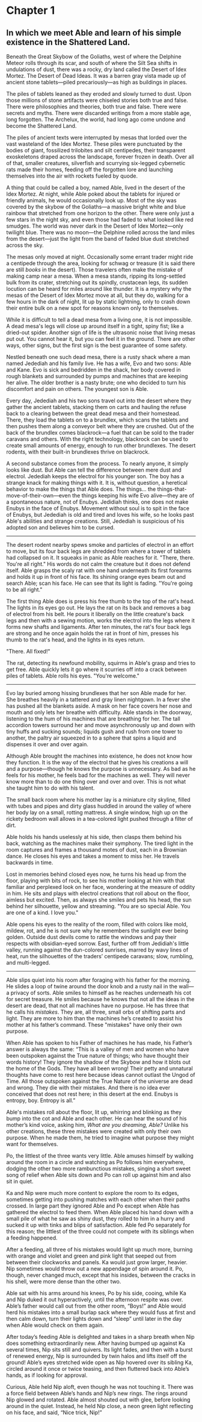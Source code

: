 # Chapter 1

## In which we meet Able and learn of his simple existence in the Shattered Land.

Beneath the Great Skybow of the Goliaths, west of where the Delphine Meteor rolls through its scar, and south of where the Silt Sea shifts in undulations of dust, there was a rocky, dry land called the Desert of Idex Mortez. The Desert of Dead Ideas. It was a barren gray vista made up of ancient stone tablets—piled precariously—as high as buildings in places.

The piles of tablets leaned as they eroded and slowly turned to dust. Upon those millions of stone artifacts were chiseled stories both true and false. There were philosophies and theories, both true and false. There were secrets and myths. There were discarded writings from a more stable age, long forgotten. The Archelux, the world, had long ago come undone and become the Shattered Land.

The piles of ancient texts were interrupted by mesas that lorded over the vast wasteland of the Idex Mortez. These piles were punctuated by the bodies of giant, fossilized trilobites and silt centipedes, their transparent exoskeletons draped across the landscape, forever frozen in death. Over all of that, smaller creatures, silverfish and scurrying six-legged cybernetic rats made their homes, feeding off the forgotten lore and launching themselves into the air with rockets fueled by quode.

A thing that could be called a boy, named Able, lived in the desert of the Idex Mortez. At night, while Able poked about the tablets for injured or friendly animals, he would occasionally look up. Most of the sky was covered by the skybow of the Goliaths—a massive bright white and blue rainbow that stretched from one horizon to the other. There were only just a few stars in the night sky, and even those had faded to what looked like red smudges. The world was never dark in the Desert of Idex Mortez—only twilight blue. There was no moon—the Delphine rolled across the land miles from the desert—just the light from the band of faded blue dust stretched across the sky.

The mesas only moved at night. Occasionally some errant trader might ride a centipede through the area, looking for schwag or treasure (it is said there are still *books* in the desert). Those travelers often make the mistake of making camp near a mesa. When a mesa stands, ripping its long-settled bulk from its crater, stretching out its spindly, crustacean legs, its sudden locution can be heard for miles around like thunder. It is a mystery why the mesas of the Desert of Idex Mortez move at all, but they do, walking for a few hours in the dark of night, lit up by static lightning, only to crash down their entire bulk on a new spot for reasons known only to themselves.

While it is difficult to tell a dead mesa from a living one, it is not impossible. A dead mesa's legs will close up around itself in a tight, spiny fist; like a dried-out spider. Another sign of life is the ultrasonic noise that living mesas put out. You cannot hear it, but you can feel it in the ground. There are other ways, other signs, but the first sign is the best guarantee of some safety.

Nestled beneath one such dead mesa, there is a rusty shack where a man named Jedediah and his family live. He has a wife, Evo and two sons: Able and Kane. Evo is sick and bedridden in the shack, her body covered in rough blankets and surrounded by pumps and machines that are keeping her alive. The older brother is a nasty brute; one who decided to turn his discomfort and pain on others. The youngest son is Able.

Every day, Jedediah and his two sons travel out into the desert where they gather the ancient tablets, stacking them on carts and hauling the refuse back to a clearing between the great dead mesa and their homestead. There, they load the tablets on to a brundlex, which scans the tablets and then pushes them along a conveyor belt where they are crushed. Out of the back of the brundlex comes blackrock—a fuel that can be sold to the trader caravans and others. With the right technology, blackrock can be used to create small amounts of energy, enough to run other brundlexes. The desert rodents, with their built-in brundlexes thrive on blackrock.

A second substance comes from the process. To nearly anyone, it simply looks like dust. But Able can tell the difference between mere dust and electrol. Jedediah keeps the electrol for his younger son. The boy has a strange knack for making things with it. It is, without question, a heretical behavior to make the things that Able does. The things... the things-that-move-of-their-own—even the things keeping his wife Evo alive—they are of a spontaneous nature, not of Enubys. Jedidiah thinks, one does not make Enubys in the face of Enubys. Movement without soul is to spit in the face of Enubys, but Jedediah is old and tired and loves his wife, so he looks past Able's abilities and strange creations. Still, Jedediah is suspicious of his adopted son and believes him to be cursed.

* * *

The desert rodent nearby spews smoke and particles of electrol in an effort to move, but its four back legs are shredded from where a tower of tablets had collapsed on it. It squeaks in panic as Able reaches for it. "There, there. You're all right." His words do not calm the creature but it does not defend itself. Able grasps the scaly rat with one hand underneath its first forearms and holds it up in front of his face. Its shining orange eyes beam out and search Able; scan his face. He can see that its light is fading. "You're going to be all right."

The first thing Able does is press his free thumb to the top of the rat's head. The lights in its eyes go out. He lays the rat on its back and removes a bag of electrol from his belt. He pours it liberally on the little creature's back legs and then with a sewing motion, works the electrol into the legs where it forms new shafts and ligaments. After ten minutes, the rat's four back legs are strong and he once again holds the rat in front of him, presses his thumb to the rat's head, and the lights in its eyes return.

"There. All fixed!"

The rat, detecting its newfound mobility, squirms in Able's grasp and tries to get free. Able quickly lets it go where it scurries off into a crack between piles of tablets. Able rolls his eyes. "You're welcome."

* * *

Evo lay buried among hissing brundlexes that her son Able made for her. She breathes heavily in a tattered and gray linen nightgown. In a fever she has pushed all the blankets aside. A mask on her face covers her nose and mouth and only lets her breathe with difficulty. Able stands in the doorway, listening to the hum of his machines that are breathing for her. The tall accordion towers surround her and move asynchronously up and down with tiny huffs and sucking sounds; liquids gush and rush from one tower to another, the paltry air squeezed in to a sphere that spins a liquid and dispenses it over and over again.

Although Able brought the machines into existence, he does not know how they function. It is the way of the electrol that he gives his creations a will and a purpose—though he knows the purpose is unnecessary. As bad as he feels for his mother, he feels bad for the machines as well. They will never know more than to do one thing over and over and over. This is not what she taught him to do with his talent.

The small back room where his mother lay is a miniature city skyline, filled with tubes and pipes and dirty glass huddled in around the valley of where her body lay on a small, rotting mattress. A single window, high up on the rickety bedroom wall allows in a tea-colored light pushed through a filter of dirt.

Able holds his hands uselessly at his side, then clasps them behind his back, watching as the machines make their symphony. The tired light in the room captures and frames a thousand motes of dust, each in a Brownian dance. He closes his eyes and takes a moment to miss her. He travels backwards in time.

Lost in memories behind closed eyes now, he turns his head up from the floor, playing with bits of rock, to see his mother looking at him with that familiar and perplexed look on her face, wondering at the measure of oddity in him. He sits and plays with electrol creations that roll about on the floor, aimless but excited. Then, as always she smiles and pets his  head, the sun behind her silhouette, yellow and streaming. "You are so special Able. You are one of a kind. I love you."

Able opens his eyes to the reality of the room, filled with colors like mold, mildew, rot, and he is not sure why he remembers the sunlight ever being golden. Outside dust devils come to rattle the windows and pay their respects with obsidian-eyed sorrow. East, further off from Jedidiah's little valley, running against the dun-colored sunrises, marred by wavy lines of heat, run the silhouettes of the traders’ centipede caravans; slow, rumbling, and multi-legged.

* * *

Able slips quiet into his room after foraging with his father for the morning. He slides a loop of twine around the door knob and a rusty nail in the wall—a privacy of sorts. Able smiles to himself as he reaches underneath his cot for secret treasure. He smiles because he knows that not all the ideas in the desert are dead, that not all machines have no purpose. He has three that he calls his *mistakes*. They are, all three, small orbs of shifting parts and light. They are more to him than the machines he’s created to assist his mother at his father’s command. These "mistakes" have only their own purpose.

When Able has spoken to his Father of machines he has made, his Father’s answer is always the same: “This is a valley of men and women who have been outspoken against the True nature of things; who have thought their words history! They ignore the shadow of the Skybow and how it blots out the home of the Gods. They have all been wrong! Their petty and unnatural thoughts have come to rest here because ideas cannot outlast the Ungod of Time. All those outspoken against the True Nature of the universe are dead and wrong. They die with their mistakes. And there is no idea ever conceived that does not rest here; in this desert at the end. Enubys is entropy, boy. Entropy is all.”

Able's mistakes roll about the floor, lit up, whirring and blinking as they bump into the cot and Able and each other. He can hear the sound of his mother’s kind voice, asking him, *What are you dreaming, Able?* Unlike his other creations, these three mistakes were created with only their own purpose. When he made them, he tried to imagine what purpose they might want for themselves. 

Po, the littlest of the three wants very little. Able amuses himself by walking around the room in a circle and watching as Po follows him everywhere, dodging the other two more rambunctious mistakes, singing a short sweet song of relief when Able sits down and Po can roll up against him and also sit in quiet.

Ka and Nip were much more content to explore the room to its edges, sometimes getting into pushing matches with each other when their paths crossed. In large part they ignored Able and Po except when Able has gathered the electrol to feed them. When Able placed his hand down with a small pile of what he saw as shiny dust, they rolled to him in a hurry and sucked it up with tinks and blips of satisfaction. Able fed Po separately for this reason; the littlest of the three could not compete with its siblings when a feeding happened.

After a feeding, all three of his mistakes would light up much more, burning with orange and violet and green and pink light that seeped out from between their clockworks and panels. Ka would just grow larger, heavier. Nip sometimes would throw out a new appendage of spin around it. Po, though, never changed much, except that his insides, between the cracks in his shell, were more dense than the other two.

Able sat with his arms around his knees, Po by his side, cooing, while Ka and Nip duked it out hyperactively, until the afternoon respite was over. Able’s father would call out from the other room, “Boys!” and Able would herd his mistakes into a small burlap sack where they would fuss at first and then calm down, turn their lights down and “sleep” until later in the day when Able would check on them again.

After today’s feeding Able is delighted and takes in a sharp breath when Nip does something extraordinarily new. After having bumped up against Ka several times, Nip sits still and quivers. Its light fades, and then with a burst of renewed energy, Nip is surrounded by twin halos and lifts itself off the ground! Able’s eyes stretched wide open as Nip hovered over its sibling Ka, circled around it once or twice teasing, and then fluttered back into Able’s hands, as if looking for approval.

Curious, Able held Nip aloft, even though he was not touching it. There was a force field between Able’s hands and Nip’s new rings. The rings around Nip glowed and rotated. Able almost shouted out with glee, before looking around in the quiet. Instead, he held Nip close, a neon green light reflecting on his face, and said, “Nice trick, Nip!”